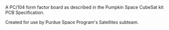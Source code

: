 A PC/104 form factor board as described in the Pumpkin Space CubeSat kit PCB Specification.

Created for use by Purdue Space Program's Satellites subteam.
